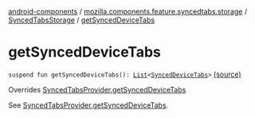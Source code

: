 [android-components](../../index.md) / [mozilla.components.feature.syncedtabs.storage](../index.md) / [SyncedTabsStorage](index.md) / [getSyncedDeviceTabs](./get-synced-device-tabs.md)

# getSyncedDeviceTabs

`suspend fun getSyncedDeviceTabs(): `[`List`](https://kotlinlang.org/api/latest/jvm/stdlib/kotlin.collections/-list/index.html)`<`[`SyncedDeviceTabs`](../../mozilla.components.browser.storage.sync/-synced-device-tabs/index.md)`>` [(source)](https://github.com/mozilla-mobile/android-components/blob/master/components/feature/syncedtabs/src/main/java/mozilla/components/feature/syncedtabs/storage/SyncedTabsStorage.kt#L63)

Overrides [SyncedTabsProvider.getSyncedDeviceTabs](../-synced-tabs-provider/get-synced-device-tabs.md)

See [SyncedTabsProvider.getSyncedDeviceTabs](../-synced-tabs-provider/get-synced-device-tabs.md).

